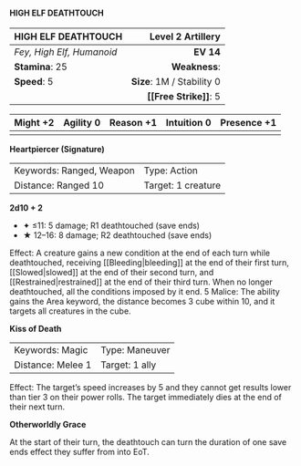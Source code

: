 #### HIGH ELF DEATHTOUCH

| HIGH ELF DEATHTOUCH       |      **Level 2 Artillery** |
| :------------------------ | -------------------------: |
| *Fey, High Elf, Humanoid* |                  **EV 14** |
| **Stamina**: 25           |              **Weakness**: |
| **Speed**: 5              | **Size**: 1M / Stability 0 |
|                           |     **[[Free Strike]]**: 5 |

| **Might** +2 | **Agility** 0 | **Reason** +1 | **Intuition** 0 | **Presence** +1 |
| ------------ | ------------- | ------------- | --------------- | --------------- |
|              |               |               |                 |                 |

**Heartpiercer (Signature)**

|                          |                    |
| :----------------------- | :----------------- |
| Keywords: Ranged, Weapon | Type: Action       |
| Distance: Ranged 10      | Target: 1 creature |

**2d10 + 2**

- ✦ ≤11: 5 damage; R1 deathtouched (save ends)
- ★ 12–16: 8 damage; R2 deathtouched (save ends)

Effect: A creature gains a new condition at the end of each turn while deathtouched, receiving [[Bleeding|bleeding]] at the end of their first turn, [[Slowed|slowed]] at the end of their second turn, and [[Restrained|restrained]] at the end of their third turn. When no longer deathtouched, all the conditions imposed by it end. 5 Malice: The ability gains the Area keyword, the distance becomes 3 cube within 10, and it targets all creatures in the cube.

**Kiss of Death**

|                   |                |
| :---------------- | :------------- |
| Keywords: Magic   | Type: Maneuver |
| Distance: Melee 1 | Target: 1 ally |

Effect: The target’s speed increases by 5 and they cannot get results lower than tier 3 on their power rolls. The target immediately dies at the end of their next turn.

**Otherworldly Grace**

At the start of their turn, the deathtouch can turn the duration of one save ends effect they suffer from into EoT.
